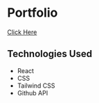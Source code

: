 # Portfolio

<a href="https://www.udaybhaskhar.me">Click Here</a>

## Technologies Used

- React
- CSS
- Tailwind CSS
- Github API
